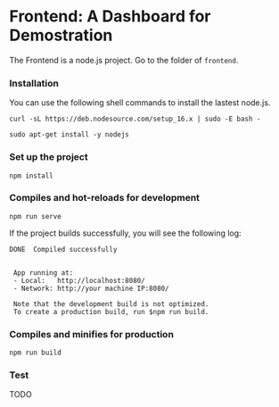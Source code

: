 # Frontend: A Dashboard for Demostration 


The Frontend is a node.js project. Go to the folder of `frontend`.

###  Installation
You can use the following shell commands to install the lastest node.js.
``` shell
curl -sL https://deb.nodesource.com/setup_16.x | sudo -E bash -

sudo apt-get install -y nodejs

```
### Set up the project 
``` shell
npm install
```
### Compiles and hot-reloads for development
``` shell
npm run serve
```
If the project builds successfully, you will see the following log:
``` shell
DONE  Compiled successfully 


 App running at:
 - Local:   http://localhost:8080/ 
 - Network: http://your machine IP:8080/

 Note that the development build is not optimized.
 To create a production build, run $npm run build.

```
### Compiles and minifies for production
``` shell
npm run build
```

### Test

TODO 
